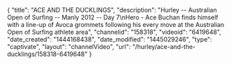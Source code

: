 {
    "title": "ACE AND THE DUCKLINGS",
    "description": "Hurley -- Australian Open of Surfing -- Manly 2012 -- Day 7\nHero - Ace Buchan finds himself with a line-up of Avoca grommets following his every move at the Australian Open of Surfing athlete area",
    "channelid": "158318",
    "videoid": "6419648",
    "date_created": "1444168438",
    "date_modified": "1445029246",
    "type": "captivate",
    "layout": "channelVideo",
    "url": "\/hurley\/ace-and-the-ducklings\/158318-6419648"
}